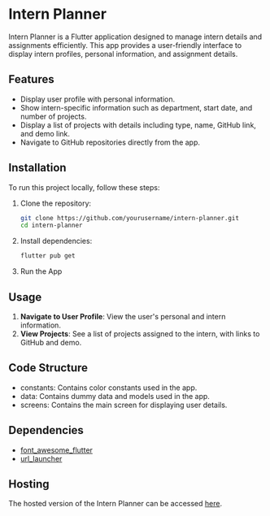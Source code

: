# Intern Planner

Intern Planner is a Flutter application designed to manage intern details and assignments efficiently. This app provides a user-friendly interface to display intern profiles, personal information, and assignment details.

## Features

- Display user profile with personal information.
- Show intern-specific information such as department, start date, and number of projects.
- Display a list of projects with details including type, name, GitHub link, and demo link.
- Navigate to GitHub repositories directly from the app.


## Installation

To run this project locally, follow these steps:

1. Clone the repository:

   ```bash
   git clone https://github.com/yourusername/intern-planner.git
   cd intern-planner
   ```
2. Install dependencies:

    ```bash
    flutter pub get
    ```
3. Run the App

## Usage

1. **Navigate to User Profile**: View the user's personal and intern information.
2. **View Projects**: See a list of projects assigned to the intern, with links to GitHub and demo.

## Code Structure
- constants: Contains color constants used in the app.
- data: Contains dummy data and models used in the app.
- screens: Contains the main screen for displaying user details.

## Dependencies
- [font_awesome_flutter](https://pub.dev/packages/font_awesome_flutter)
- [url_launcher](https://pub.dev/packages/url_launcher)

## Hosting
The hosted version of the Intern Planner can be accessed [here]().

